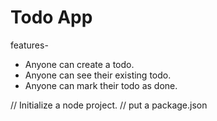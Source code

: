 # Todo App

features-

- Anyone can create a todo.
- Anyone can see their existing todo.
- Anyone can mark their todo as done.

// Initialize a node project.
// put a package.json